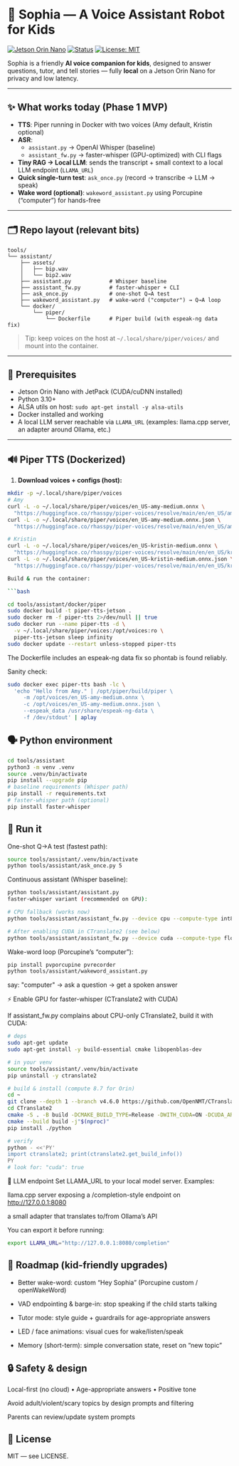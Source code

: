 # 🤖 Sophia — A Voice Assistant Robot for Kids

[![Jetson Orin Nano](https://img.shields.io/badge/Platform-Jetson%20Orin%20Nano-green)](#)
[![Status](https://img.shields.io/badge/Status-Prototype-orange)](#)
[![License: MIT](https://img.shields.io/badge/License-MIT-blue.svg)](LICENSE)

Sophia is a friendly **AI voice companion for kids**, designed to answer questions, tutor, and tell stories — fully **local** on a Jetson Orin Nano for privacy and low latency.

---

## ✨ What works today (Phase 1 MVP)

- **TTS**: Piper running in Docker with two voices (Amy default, Kristin optional)
- **ASR**:
  - `assistant.py` → OpenAI Whisper (baseline)
  - `assistant_fw.py` → faster-whisper (GPU-optimized) with CLI flags
- **Tiny RAG → Local LLM**: sends the transcript + small context to a local LLM endpoint (`LLAMA_URL`)
- **Quick single-turn test**: `ask_once.py` (record → transcribe → LLM → speak)
- **Wake word (optional)**: `wakeword_assistant.py` using Porcupine (“computer”) for hands-free

---

## 🗂 Repo layout (relevant bits)
```text
tools/
└── assistant/
    ├── assets/
    │   ├── bip.wav
    │   └── bip2.wav
    ├── assistant.py            # Whisper baseline
    ├── assistant_fw.py         # faster-whisper + CLI
    ├── ask_once.py             # one-shot Q→A test
    ├── wakeword_assistant.py   # wake-word ("computer") → Q→A loop
    └── docker/
        └── piper/
            └── Dockerfile      # Piper build (with espeak-ng data fix)
```


> Tip: keep voices on the host at `~/.local/share/piper/voices/` and mount into the container.

---

## 🧱 Prerequisites

- Jetson Orin Nano with JetPack (CUDA/cuDNN installed)
- Python 3.10+
- ALSA utils on host: `sudo apt-get install -y alsa-utils`
- Docker installed and working
- A local LLM server reachable via `LLAMA_URL` (examples: llama.cpp server, an adapter around Ollama, etc.)

---

## 🔊 Piper TTS (Dockerized)

1) **Download voices + configs (host):**
```bash
mkdir -p ~/.local/share/piper/voices
# Amy
curl -L -o ~/.local/share/piper/voices/en_US-amy-medium.onnx \
  "https://huggingface.co/rhasspy/piper-voices/resolve/main/en/en_US/amy/medium/en_US-amy-medium.onnx"
curl -L -o ~/.local/share/piper/voices/en_US-amy-medium.onnx.json \
  "https://huggingface.co/rhasspy/piper-voices/resolve/main/en/en_US/amy/medium/en_US-amy-medium.onnx.json"

# Kristin
curl -L -o ~/.local/share/piper/voices/en_US-kristin-medium.onnx \
  "https://huggingface.co/rhasspy/piper-voices/resolve/main/en/en_US/kristin/medium/en_US-kristin-medium.onnx"
curl -L -o ~/.local/share/piper/voices/en_US-kristin-medium.onnx.json \
  "https://huggingface.co/rhasspy/piper-voices/resolve/main/en/en_US/kristin/medium/en_US-kristin-medium.onnx.json"

Build & run the container:

```bash

cd tools/assistant/docker/piper
sudo docker build -t piper-tts-jetson .
sudo docker rm -f piper-tts 2>/dev/null || true
sudo docker run --name piper-tts -d \
  -v ~/.local/share/piper/voices:/opt/voices:ro \
  piper-tts-jetson sleep infinity
sudo docker update --restart unless-stopped piper-tts

```
The Dockerfile includes an espeak-ng data fix so phontab is found reliably.

Sanity check:

```bash
sudo docker exec piper-tts bash -lc \
  'echo "Hello from Amy." | /opt/piper/build/piper \
     -m /opt/voices/en_US-amy-medium.onnx \
     -c /opt/voices/en_US-amy-medium.onnx.json \
     --espeak_data /usr/share/espeak-ng-data \
     -f /dev/stdout' | aplay
```

## 🗣️ Python environment

```bash
cd tools/assistant
python3 -m venv .venv
source .venv/bin/activate
pip install --upgrade pip
# baseline requirements (Whisper path)
pip install -r requirements.txt
# faster-whisper path (optional)
pip install faster-whisper
```

## 🚀 Run it
One-shot Q→A test (fastest path):

```bash
source tools/assistant/.venv/bin/activate
python tools/assistant/ask_once.py 5
```

Continuous assistant (Whisper baseline):

```bash
python tools/assistant/assistant.py
faster-whisper variant (recommended on GPU):
```

```bash
# CPU fallback (works now)
python tools/assistant/assistant_fw.py --device cpu --compute-type int8

# After enabling CUDA in CTranslate2 (see below)
python tools/assistant/assistant_fw.py --device cuda --compute-type float16
```

Wake-word loop (Porcupine’s “computer”):


```bash
pip install pvporcupine pvrecorder
python tools/assistant/wakeword_assistant.py
```

say: "computer" → ask a question → get a spoken answer

⚡ Enable GPU for faster-whisper (CTranslate2 with CUDA)

If assistant_fw.py complains about CPU-only CTranslate2, build it with CUDA:

```bash
# deps
sudo apt-get update
sudo apt-get install -y build-essential cmake libopenblas-dev

# in your venv
source tools/assistant/.venv/bin/activate
pip uninstall -y ctranslate2

# build & install (compute 8.7 for Orin)
cd ~
git clone --depth 1 --branch v4.6.0 https://github.com/OpenNMT/CTranslate2.git
cd CTranslate2
cmake -S . -B build -DCMAKE_BUILD_TYPE=Release -DWITH_CUDA=ON -DCUDA_ARCH_LIST="8.7"
cmake --build build -j"$(nproc)"
pip install ./python

# verify
python - <<'PY'
import ctranslate2; print(ctranslate2.get_build_info())
PY
# look for: "cuda": true
```

🔌 LLM endpoint
Set LLAMA_URL to your local model server. Examples:

llama.cpp server exposing a /completion-style endpoint on http://127.0.0.1:8080

a small adapter that translates to/from Ollama’s API

You can export it before running:

```bash
export LLAMA_URL="http://127.0.0.1:8080/completion"
```

## 🧭 Roadmap (kid-friendly upgrades)
- Better wake-word: custom “Hey Sophia” (Porcupine custom / openWakeWord)

- VAD endpointing & barge-in: stop speaking if the child starts talking

- Tutor mode: style guide + guardrails for age-appropriate answers

- LED / face animations: visual cues for wake/listen/speak

- Memory (short-term): simple conversation state, reset on “new topic”

## 🔒 Safety & design
Local-first (no cloud) • Age-appropriate answers • Positive tone

Avoid adult/violent/scary topics by design prompts and filtering

Parents can review/update system prompts

## 📄 License
MIT — see LICENSE.
